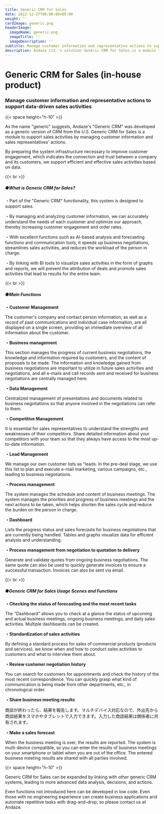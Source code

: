 ```yaml
---
title: Generic CRM for Sales
date: 2022-12-27T00:00:00+09:00
weight: ''
cardImage: generic.png
headerImage:
  imageName: generic.png
  imageTitle: ''
  imageDescription: ''
subtitle: Manage customer information and representative actions to support data-driven sales activities
description: Andaze Ltd.'s solution Generic CRM for Sales is a module to support sales activities by managing customer information and sales representative actions. Many functions can be developed in low code. You can create business applications and automate repetitive tasks by drag-and-drop.
---
```

# **Generic CRM for Sales (in-house product)**

### Manage customer information and representative actions to support data-driven sales activities

{{< space height="h-10" >}}

As the name "generic" suggests, Andaze's "Generic CRM" was developed as a generic version of CRM from the U.S. Generic CRM for Sales is a module to support sales activities by managing customer information and sales representatives' actions.

By preparing the system infrastructure necessary to improve customer engagement, which indicates the connection and trust between a company and its customers, we support efficient and effective sales activities based on data.

{{< br >}}

##### ●What is Generic CRM for Sales?

・Part of the "Generic CRM" functionality, this system is designed to support sales.

・By managing and analyzing customer information, we can accurately understand the needs of each customer and optimize our approach, thereby increasing customer engagement and order rates.

・With excellent functions such as AI-based analysis and forecasting functions and communication tools, it speeds up business negotiations, streamlines sales activities, and reduces the workload of the person in charge.

・By linking with BI tools to visualize sales activities in the form of graphs and reports, we will prevent the attribution of deals and promote sales activities that lead to results for the entire team.

{{< br >}}

##### ●Main Functions

**・Customer Management**

The customer's company and contact person information, as well as a record of past communications and individual case information, are all displayed on a single screen, providing an immediate overview of all information about the customer.

**・Business management**

This section manages the progress of current business negotiations, the knowledge and information required by customers, and the content of proposals to be made. The information and knowledge gained from business negotiations are important to utilize in future sales activities and negotiations, and all e-mails and call records sent and received for business negotiations are centrally managed here.

**・Data Management**

Centralized management of presentations and documents related to business negotiations so that anyone involved in the negotiations can refer to them.

**・Competitive Management**

It is essential for sales representatives to understand the strengths and weaknesses of their competitors. Share detailed information about your competitors with your team so that they always have access to the most up-to-date information.

**・Lead Management**

We manage our own customer lists as "leads. In the pre-deal stage, we use this list to plan and execute e-mail marketing, various campaigns, etc., leading to business negotiations.

**・Process management**

The system manages the schedule and content of business meetings. The system manages the priorities and progress of business meetings and the next actions to be taken, which helps shorten the sales cycle and reduce the burden on the person in charge.

**・Dashboard**

Lists the progress status and sales forecasts for business negotiations that are currently being handled. Tables and graphs visualize data for efficient analysis and understanding.

**・Process management from negotiation to quotation to delivery**

Generate and validate quotes from ongoing business negotiations. The same quote can also be used to quickly generate invoices to ensure a successful transaction. Invoices can also be sent via email.

{{< br >}}

##### ●Generic CRM for Sales Usage Scenes and Functions

**・Checking the status of forecasting and the most recent tasks**

The "Dashboard" allows you to check at a glance the status of upcoming and actual business meetings, ongoing business meetings, and daily sales activities. Multiple dashboards can be created.

**・Standardization of sales activities**

By defining a standard process for sales of commercial products (products and services), we know when and how to conduct sales activities to customers and what to interview them about.

**・Review customer negotiation history**

You can search for customers for appointments and check the history of the most recent correspondence. You can quickly grasp what kind of communication is being made from other departments, etc., in chronological order.

**・Share business meeting results**

商談が終わったら、結果を報告します。マルチデバイス対応なので、外出先から商談結果をスマホやタブレットで入力できます。入力した商談結果は関係者に共有されます。

**・Make a sales forecast**

When the business meeting is over, the results are reported. The system is multi-device compatible, so you can enter the results of business meetings on your smartphone or tablet when you are out of the office. The entered business meeting results are shared with all parties involved.

{{< space height="h-10" >}}

Generic CRM for Sales can be expanded by linking with other generic CRM systems, leading to more advanced data analysis, decisions, and actions.

Even functions not introduced here can be developed in low code. Even those with no engineering experience can create business applications and automate repetitive tasks with drag-and-drop, so please contact us at Andaze.